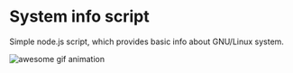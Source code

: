 # System info script

Simple node.js script, which provides basic info about GNU/Linux system.

![awesome gif animation](https://user-images.githubusercontent.com/16663867/30929771-2f023f58-a3c8-11e7-9d8a-39f16e9444d8.gif "Script in Action")
